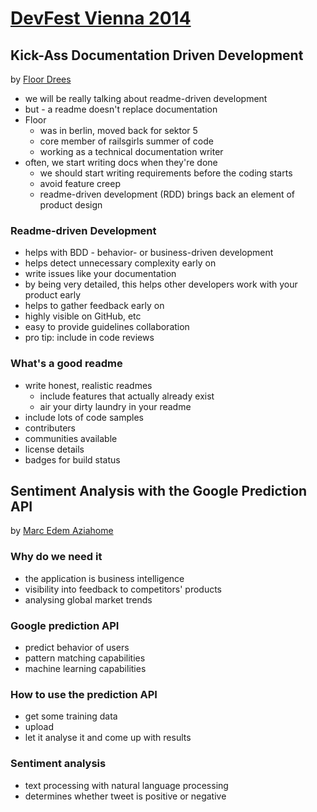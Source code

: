 [DevFest Vienna 2014](http://www.devfest.at/)
===================

Kick-Ass Documentation Driven Development
-----------------------------------------

by [Floor Drees](https://twitter.com/floordrees)

* we will be really talking about readme-driven development
* but - a readme doesn't replace documentation
* Floor
  * was in berlin, moved back for sektor 5
  * core member of railsgirls summer of code
  * working as a technical documentation writer
* often, we start writing docs when they're done
  * we should start writing requirements before the coding starts
  * avoid feature creep
  * readme-driven development (RDD) brings back an element of product design

### Readme-driven Development

* helps with BDD - behavior- or business-driven development
* helps detect unnecessary complexity early on
* write issues like your documentation
* by being very detailed, this helps other developers work with your product early
* helps to gather feedback early on
* highly visible on GitHub, etc
* easy to provide guidelines collaboration
* pro tip: include in code reviews

### What's a good readme
* write honest, realistic readmes
  * include features that actually already exist
  * air your dirty laundry in your readme
* include lots of code samples
* contributers
* communities available
* license details
* badges for build status

Sentiment Analysis with the Google Prediction API
-------------------------------------------------

by [Marc Edem Aziahome](https://plus.google.com/+MarcEdem)

### Why do we need it

* the application is business intelligence
* visibility into feedback to competitors' products
* analysing global market trends

### Google prediction API

* predict behavior of users
* pattern matching capabilities
* machine learning capabilities

### How to use the prediction API

* get some training data
* upload
* let it analyse it and come up with results

### Sentiment analysis

* text processing with natural language processing
* determines whether tweet is positive or negative

